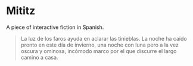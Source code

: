# Mititz
A piece of interactive fiction in Spanish.

> La luz de los faros ayuda en aclarar las tinieblas. La noche ha caído pronto en este día de invierno, una noche con luna pero a la vez oscura y ominosa, incómodo marco por el que discurre el largo camino a casa.
